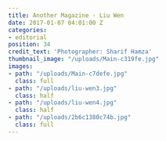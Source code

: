 ```yaml
---
title: Another Magazine - Liu Wen
date: 2017-01-07 04:01:00 Z
categories:
- editorial
position: 34
credit_text: 'Photographer: Sharif Hamza'
thumbnail_image: "/uploads/Main-c319fe.jpg"
images:
- path: "/uploads/Main-c7defe.jpg"
  class: full
- path: "/uploads/liu-wen3.jpg"
  class: half
- path: "/uploads/liu-wen4.jpg"
  class: half
- path: "/uploads/2b6c1380c74b.jpg"
  class: full
---
```


